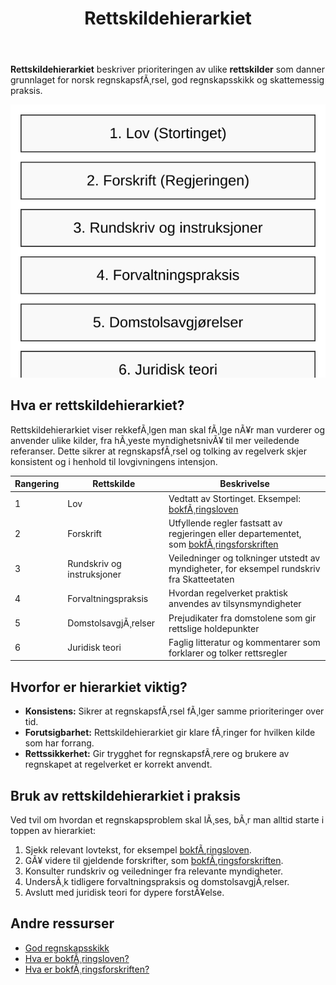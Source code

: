 ﻿---
title: "Rettskildehierarkiet"
meta_title: "Rettskildehierarkiet"
meta_description: '**Rettskildehierarkiet** beskriver prioriteringen av ulike **rettskilder** som danner grunnlaget for norsk regnskapsfÃ¸rsel, god regnskapsskikk og skattemessig ...'
slug: rettskildehierarkiet
type: blog
layout: pages/single
---

**Rettskildehierarkiet** beskriver prioriteringen av ulike **rettskilder** som danner grunnlaget for norsk regnskapsfÃ¸rsel, god regnskapsskikk og skattemessig praksis.

![Illustrasjon av rettskildehierarkiet i norsk regnskap](rettskildehierarkiet-image.svg)

## Hva er rettskildehierarkiet?

Rettskildehierarkiet viser rekkefÃ¸lgen man skal fÃ¸lge nÃ¥r man vurderer og anvender ulike kilder, fra hÃ¸yeste myndighetsnivÃ¥ til mer veiledende referanser. Dette sikrer at regnskapsfÃ¸rsel og tolking av regelverk skjer konsistent og i henhold til lovgivningens intensjon.

| Rangering | Rettskilde                  | Beskrivelse                                                                                                         |
|-----------|-----------------------------|---------------------------------------------------------------------------------------------------------------------|
| 1         | Lov                         | Vedtatt av Stortinget. Eksempel: [bokfÃ¸ringsloven](/blogs/regnskap/hva-er-bokforingsloven "Hva er BokfÃ¸ringsloven? Komplett Guide til Norsk BokfÃ¸ringslovgivning")        |
| 2         | Forskrift                   | Utfyllende regler fastsatt av regjeringen eller departementet, som [bokfÃ¸ringsforskriften](/blogs/regnskap/hva-er-bokforingsforskriften "Hva er BokfÃ¸ringsforskriften? Detaljert Guide til Norske BokfÃ¸ringsregler") |
| 3         | Rundskriv og instruksjoner  | Veiledninger og tolkninger utstedt av myndigheter, for eksempel rundskriv fra Skatteetaten                             |
| 4         | Forvaltningspraksis         | Hvordan regelverket praktisk anvendes av tilsynsmyndigheter                                                          |
| 5         | DomstolsavgjÃ¸relser         | Prejudikater fra domstolene som gir rettslige holdepunkter                                                            |
| 6         | Juridisk teori              | Faglig litteratur og kommentarer som forklarer og tolker rettsregler                                                  |

## Hvorfor er hierarkiet viktig?

- **Konsistens:** Sikrer at regnskapsfÃ¸rsel fÃ¸lger samme prioriteringer over tid.
- **Forutsigbarhet:** Rettskildehierarkiet gir klare fÃ¸ringer for hvilken kilde som har forrang.
- **Rettssikkerhet:** Gir trygghet for regnskapsfÃ¸rere og brukere av regnskapet at regelverket er korrekt anvendt.

## Bruk av rettskildehierarkiet i praksis

Ved tvil om hvordan et regnskapsproblem skal lÃ¸ses, bÃ¸r man alltid starte i toppen av hierarkiet:

1. Sjekk relevant lovtekst, for eksempel [bokfÃ¸ringsloven](/blogs/regnskap/hva-er-bokforingsloven "Hva er BokfÃ¸ringsloven? Komplett Guide til Norsk BokfÃ¸ringslovgivning").
2. GÃ¥ videre til gjeldende forskrifter, som [bokfÃ¸ringsforskriften](/blogs/regnskap/hva-er-bokforingsforskriften "Hva er BokfÃ¸ringsforskriften? Detaljert Guide til Norske BokfÃ¸ringsregler").
3. Konsulter rundskriv og veiledninger fra relevante myndigheter.
4. UndersÃ¸k tidligere forvaltningspraksis og domstolsavgjÃ¸relser.
5. Avslutt med juridisk teori for dypere forstÃ¥else.

## Andre ressurser

* [God regnskapsskikk](/blogs/regnskap/god-regnskapsskikk "God regnskapsskikk i Norge")
* [Hva er bokfÃ¸ringsloven?](/blogs/regnskap/hva-er-bokforingsloven "Hva er BokfÃ¸ringsloven? Komplett Guide til Norsk BokfÃ¸ringslovgivning")
* [Hva er bokfÃ¸ringsforskriften?](/blogs/regnskap/hva-er-bokforingsforskriften "Hva er BokfÃ¸ringsforskriften? Detaljert Guide til Norske BokfÃ¸ringsregler")


